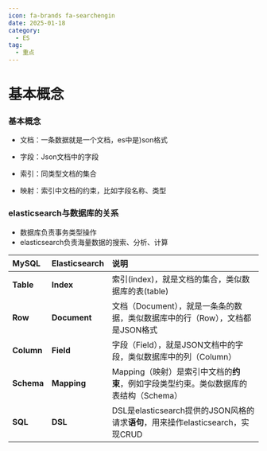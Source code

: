 ```yaml
---
icon: fa-brands fa-searchengin
date: 2025-01-18
category:
  - ES
tag:
  - 重点
---
```

# 基本概念

### **基本概念**

- 文档：一条数据就是一个文档，es中是)son格式
- 字段：Json文档中的字段
- 索引：同类型文档的集合

- 映射：索引中文档的约束，比如字段名称、类型
<!-- more -->
### elasticsearch与数据库的关系

- 数据库负责事务类型操作
- elasticsearch负责海量数据的搜索、分析、计算

| **MySQL**  | **Elasticsearch** | **说明**                                                     |
| :--------- | :---------------- | :----------------------------------------------------------- |
| **Table**  | **Index**         | 索引(index)，就是文档的集合，类似数据库的表(table)           |
| **Row**    | **Document**      | 文档（Document），就是一条条的数据，类似数据库中的行（Row），文档都是JSON格式 |
| **Column** | **Field**         | 字段（Field），就是JSON文档中的字段，类似数据库中的列（Column） |
| **Schema** | **Mapping**       | Mapping（映射）是索引中文档的**约束**，例如字段类型约束。类似数据库的表结构（Schema） |
| **SQL**    | **DSL**           | DSL是elasticsearch提供的JSON风格的请求**语句**，用来操作elasticsearch，实现CRUD |